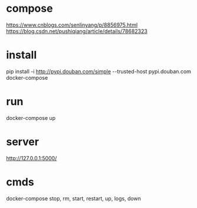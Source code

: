 # compose
https://www.cnblogs.com/senlinyang/p/8856975.html
https://blog.csdn.net/pushiqiang/article/details/78682323

# install
pip install -i http://pypi.douban.com/simple --trusted-host pypi.douban.com docker-compose

# run
docker-compose up

# server
http://127.0.0.1:5000/

# cmds
docker-compose stop, rm, start, restart, up, logs, down
